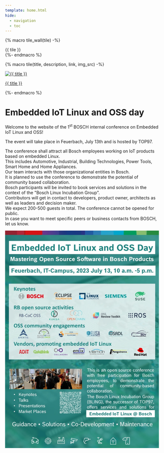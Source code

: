 ```yaml
---
template: home.html
hide:
  - navigation
  - toc
---
```


{% macro tile_wall(tile) -%}
<div class="portal-tile-wall">
    {{ tile }}
</div>
{%- endmacro %}

{% macro tile(title, description, link, img_src) -%}
<div class="portal-tile-wall">
    <a class="portal-tile" title="{{ description }}" href="{{ link }}">
        <div class="portal-tile-content">
            <span class="centered"></span>
            <img src="{{ img_src }}" alt="{{ title }}" /><br/>
            <p>{{ title }}</p>
        </div>
    </a>
</div>
{%- endmacro %}

# Embedded IoT Linux and OSS day



Welcome to the website of the 1<sup>st</sup> BOSCH internal conference on
Embedded IoT Linux and OSS!

The event will take place in Feuerbach, July 13th and is hosted by TOP97.

The conference shall attract all Bosch employees working on IoT products based
on embedded Linux.  
This includes Automotive, Industrial, Building Technologies, Power Tools, Smart
Home and Home Appliances.  
Our team interacts with those organizational entities in Bosch.  
It is planned to use the conference to demonstrate the potential of community
based collaboration.  
 Bosch participants will be invited to book services and solutions in the context
of the "Bosch Linux Incubation Group".  
Contributors will get in contact to developers, product owner, architects as
well as leaders and decision maker.  
We expect 200-500 guests in total. The conference cannot be opened for public.  
In case you want to meet specific peers or business contacts from BOSCH, let us
know.

![poster](images/marketing_poster_smaller.jpg)